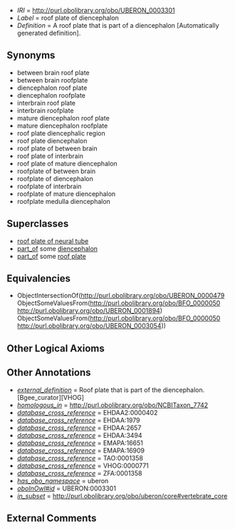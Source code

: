  * *IRI* = http://purl.obolibrary.org/obo/UBERON_0003301
 * *Label* = roof plate of diencephalon
 * *Definition* = A roof plate that is part of a diencephalon [Automatically generated definition].

## Synonyms

 * between brain roof plate
 * between brain roofplate
 * diencephalon roof plate
 * diencephalon roofplate
 * interbrain roof plate
 * interbrain roofplate
 * mature diencephalon roof plate
 * mature diencephalon roofplate
 * roof plate diencephalic region
 * roof plate diencephalon
 * roof plate of between brain
 * roof plate of interbrain
 * roof plate of mature diencephalon
 * roofplate of between brain
 * roofplate of diencephalon
 * roofplate of interbrain
 * roofplate of mature diencephalon
 * roofplate medulla diencephalon

## Superclasses

 * [roof plate of neural tube](../../UBERON/98/UBERON_0003298.md)
 * [part_of](../../BFO/50/BFO_0000050.md) some [diencephalon](../../UBERON/94/UBERON_0001894.md)
 * [part_of](../../BFO/50/BFO_0000050.md) some [roof plate](../../UBERON/54/UBERON_0003054.md)

## Equivalencies

 * ObjectIntersectionOf(<http://purl.obolibrary.org/obo/UBERON_0000479> ObjectSomeValuesFrom(<http://purl.obolibrary.org/obo/BFO_0000050> <http://purl.obolibrary.org/obo/UBERON_0001894>) ObjectSomeValuesFrom(<http://purl.obolibrary.org/obo/BFO_0000050> <http://purl.obolibrary.org/obo/UBERON_0003054>))

## Other Logical Axioms


## Other Annotations

 * *[external_definition](../../UBPROP/01/UBPROP_0000001.md)* = Roof plate that is part of the diencephalon. [Bgee_curator][VHOG]
 * *[homologous_in](../../core#homologous/in/core#homologous_in.md)* = http://purl.obolibrary.org/obo/NCBITaxon_7742
 * *[database_cross_reference](../../ef/oboInOwl#hasDbXref.md)* = EHDAA2:0000402
 * *[database_cross_reference](../../ef/oboInOwl#hasDbXref.md)* = EHDAA:1979
 * *[database_cross_reference](../../ef/oboInOwl#hasDbXref.md)* = EHDAA:2657
 * *[database_cross_reference](../../ef/oboInOwl#hasDbXref.md)* = EHDAA:3494
 * *[database_cross_reference](../../ef/oboInOwl#hasDbXref.md)* = EMAPA:16651
 * *[database_cross_reference](../../ef/oboInOwl#hasDbXref.md)* = EMAPA:16909
 * *[database_cross_reference](../../ef/oboInOwl#hasDbXref.md)* = TAO:0001358
 * *[database_cross_reference](../../ef/oboInOwl#hasDbXref.md)* = VHOG:0000771
 * *[database_cross_reference](../../ef/oboInOwl#hasDbXref.md)* = ZFA:0001358
 * *[has_obo_namespace](../../ce/oboInOwl#hasOBONamespace.md)* = uberon
 * *[oboInOwl#id](../../id/oboInOwl#id.md)* = UBERON:0003301
 * *[in_subset](../../et/oboInOwl#inSubset.md)* = http://purl.obolibrary.org/obo/uberon/core#vertebrate_core

## External Comments

